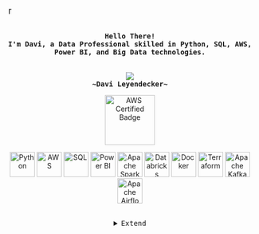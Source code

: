 <!-- Profile -->
<p align="left"><strong><samp>「</samp></strong></p>
<p align="center">
    <samp><br>
        <b>
            Hello There!
        <br>
            I'm Davi, a Data Professional skilled in Python, SQL, AWS, Power BI, and Big Data technologies.<br>
        </b>
    <br>
    <br>
    <img src="https://readme-typing-svg.herokuapp.com?font=Iosevka&size=16&color=6A0DAD&center=true&width=410&height=45&lines=Big+Data+Enthusiast">
    <br>
        <b>
        ~Davi Leyendecker~
        </b>
    <br>

<p align="center">
    <a href="https://www.credly.com/badges/cac3202a-1fc0-44e6-b637-622c75ab4a15" target="_blank">
        <img src="https://images.credly.com/size/340x340/images/00634f82-b07f-4bbd-a6bb-53de397fc3a6/image.png" alt="AWS Certified Badge" width="100" height="100">
    </a>
</p>
<p align="center">
    <!-- Python -->
    <img alt="Python" height="50" width="50" src="https://www.python.org/static/community_logos/python-logo.png">
    <!-- AWS -->
    <img alt="AWS" height="50" width="50" src="https://d1.awsstatic.com/logos/aws_logo_smile_1200x630.png">
    <!-- SQL -->
    <img alt="SQL" height="50" width="50" src="https://upload.wikimedia.org/wikipedia/commons/6/62/SQL.svg">
    <!-- Power BI -->
    <img alt="Power BI" height="50" width="50" src="https://upload.wikimedia.org/wikipedia/commons/0/0f/Power_BI_Logo.svg">
    <!-- Apache Spark -->
    <img alt="Apache Spark" height="50" width="50" src="https://spark.apache.org/images/spark-logo.png">
    <!-- Databricks -->
    <img alt="Databricks" height="50" width="50" src="https://databricks.com/wp-content/uploads/2021/04/databricks-logo.svg">
    <!-- Docker -->
    <img alt="Docker" height="50" width="50" src="https://upload.wikimedia.org/wikipedia/commons/7/79/Docker_logo.png">
    <!-- Terraform -->
    <img alt="Terraform" height="50" width="50" src="https://upload.wikimedia.org/wikipedia/commons/7/7f/Terraform_Logo.svg">
    <!-- Apache Kafka -->
    <img alt="Apache Kafka" height="50" width="50" src="https://kafka.apache.org/images/kafka_logo.svg">
    <!-- Apache Airflow -->
    <img alt="Apache Airflow" height="50" width="50" src="https://airflow.apache.org/_images/pin_large.png">
</p>

<br>

<details align="center">
<summary><samp>Extend</samp></summary>

<!-- Contact Me -->
<p align="center">
    <samp>
        <a href="https://www.linkedin.com/in/davileyendecker/"><img src="https://img.shields.io/badge/LinkedIn-0077B5?style=for-the-badge&logo=linkedin&logoColor=white"></a>
        <a href="mailto:seuemail@gmail.com"><img src="https://img.shields.io/badge/Gmail-D14836?style=for-the-badge&logo=gmail&logoColor=white"></a>
        <a href="https://wa.me/5521984232310"><img src="https://img.shields.io/badge/WhatsApp-25D366?style=for-the-badge&logo=whatsapp&logoColor=white" alt="WhatsApp"></a>
        <h2></h2> 
    </samp>
</p>
</details>
